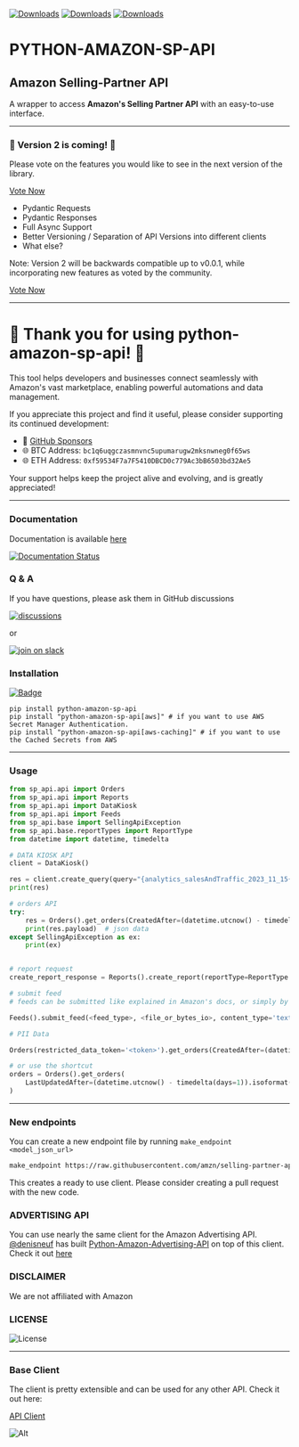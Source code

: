 [![Downloads](https://static.pepy.tech/badge/python-amazon-sp-api)](https://pepy.tech/project/python-amazon-sp-api)
[![Downloads](https://static.pepy.tech/badge/python-amazon-sp-api/month)](https://pepy.tech/project/python-amazon-sp-api)
[![Downloads](https://static.pepy.tech/badge/python-amazon-sp-api/week)](https://pepy.tech/project/python-amazon-sp-api)

# PYTHON-AMAZON-SP-API

## Amazon Selling-Partner API

A wrapper to access **Amazon's Selling Partner API** with an easy-to-use interface.


---

### 🚀 Version 2 is coming! 🚀

Please vote on the features you would like to see in the next version of the library.

[Vote Now](https://docs.google.com/forms/d/e/1FAIpQLSeEIC1m29ue8z6OoIrkXGTT1dEn3rtbIm5HjUPTTtzud2IntQ/viewform?usp=dialog)

- Pydantic Requests
- Pydantic Responses
- Full Async Support
- Better Versioning / Separation of API Versions into different clients
- What else?

Note: Version 2 will be backwards compatible up to v0.0.1, while incorporating new features as voted by the community.


[Vote Now](https://docs.google.com/forms/d/e/1FAIpQLSeEIC1m29ue8z6OoIrkXGTT1dEn3rtbIm5HjUPTTtzud2IntQ/viewform?usp=dialog)


---

# 🌟 Thank you for using python-amazon-sp-api! 🌟

This tool helps developers and businesses connect seamlessly with Amazon's vast marketplace, enabling powerful automations and data management.

If you appreciate this project and find it useful, please consider supporting its continued development:

- 🙌 [GitHub Sponsors](https://github.com/sponsors/saleweaver)
- 🌐 BTC Address: `bc1q6uqgczasmnvnc5upumarugw2mksnwneg0f65ws`
- 🌐 ETH Address: `0xf59534F7a7F5410DBCD0c779Ac3bB6503bd32Ae5`

Your support helps keep the project alive and evolving, and is greatly appreciated!


----

### Documentation

Documentation is available [here](https://python-amazon-sp-api.readthedocs.io/en/latest/)

[![Documentation Status](https://img.shields.io/readthedocs/python-amazon-sp-api?style=for-the-badge)](https://python-amazon-sp-api.readthedocs.io/en/latest/index.html)


### Q & A

If you have questions, please ask them in GitHub discussions 

[![discussions](https://img.shields.io/badge/github-discussions-brightgreen?style=for-the-badge&logo=github)](https://github.com/saleweaver/python-amazon-sp-api/discussions)

or

[![join on slack](https://img.shields.io/badge/slack-join%20on%20slack-orange?style=for-the-badge&logo=slack)](https://join.slack.com/t/sellingpartnerapi/shared_invite/zt-zovn6tch-810j9dBPQtJsvw7lEXSuaQ)


### Installation
[![Badge](https://img.shields.io/pypi/v/python-amazon-sp-api?style=for-the-badge)](https://pypi.org/project/python-amazon-sp-api/)
```
pip install python-amazon-sp-api
pip install "python-amazon-sp-api[aws]" # if you want to use AWS Secret Manager Authentication.
pip install "python-amazon-sp-api[aws-caching]" # if you want to use the Cached Secrets from AWS
```

---
### Usage

```python
from sp_api.api import Orders
from sp_api.api import Reports
from sp_api.api import DataKiosk
from sp_api.api import Feeds
from sp_api.base import SellingApiException
from sp_api.base.reportTypes import ReportType
from datetime import datetime, timedelta

# DATA KIOSK API
client = DataKiosk()

res = client.create_query(query="{analytics_salesAndTraffic_2023_11_15{salesAndTrafficByAsin(startDate:\"2022-09-01\" endDate:\"2022-09-30\" aggregateBy:SKU marketplaceIds:[\"ATVPDKIKX0DER\"]){childAsin endDate marketplaceId parentAsin sales{orderedProductSales{amount currencyCode}totalOrderItems totalOrderItemsB2B}sku startDate traffic{browserPageViews browserPageViewsB2B browserPageViewsPercentage browserPageViewsPercentageB2B browserSessionPercentage unitSessionPercentageB2B unitSessionPercentage}}}}")
print(res)

# orders API
try:
    res = Orders().get_orders(CreatedAfter=(datetime.utcnow() - timedelta(days=7)).isoformat())
    print(res.payload)  # json data
except SellingApiException as ex:
    print(ex)


# report request     
create_report_response = Reports().create_report(reportType=ReportType.GET_MERCHANT_LISTINGS_ALL_DATA)

# submit feed
# feeds can be submitted like explained in Amazon's docs, or simply by calling submit_feed

Feeds().submit_feed(<feed_type>, <file_or_bytes_io>, content_type='text/tsv', **kwargs)

# PII Data

Orders(restricted_data_token='<token>').get_orders(CreatedAfter=(datetime.utcnow() - timedelta(days=7)).isoformat())

# or use the shortcut
orders = Orders().get_orders(
    LastUpdatedAfter=(datetime.utcnow() - timedelta(days=1)).isoformat()
)
```

---


### New endpoints

You can create a new endpoint file by running `make_endpoint <model_json_url>`

```bash
make_endpoint https://raw.githubusercontent.com/amzn/selling-partner-api-models/main/models/listings-restrictions-api-model/listingsRestrictions_2021-08-01.json
```

This creates a ready to use client. Please consider creating a pull request with the new code.


### ADVERTISING API

You can use nearly the same client for the Amazon Advertising API. [@denisneuf](https://github.com/denisneuf) has built [Python-Amazon-Advertising-API](https://github.com/denisneuf/python-amazon-ad-api) on top of this client.
Check it out [here](https://github.com/denisneuf/python-amazon-ad-api)

### DISCLAIMER

We are not affiliated with Amazon


### LICENSE

![License](https://img.shields.io/github/license/saleweaver/python-amazon-sp-api?style=for-the-badge)

---

### Base Client

The client is pretty extensible and can be used for any other API. Check it out here:

[API Client](https://github.com/saleweaver/rapid_rest_client)


![Alt](https://repobeats.axiom.co/api/embed/25e8a3fe715fe68f2996ab99fe2e6188cd96a459.svg "Repobeats analytics image")

